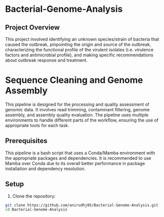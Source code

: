 # Bacterial-Genome-Analysis

## Project Overview
This project involved identifying an unknown species/strain of bacteria that caused the outbreak, pinpointing the origin and source of the outbreak, characterizing the functional profile of the virulent isolates (i.e. virulence factors and antimicrobial profile), and making specific recommendations about outbreak response and treatment.

# Sequence Cleaning and Genome Assembly
This pipeline is designed for the processing and quality assessment of genomic data. It involves read trimming, contaminant filtering, genome assembly, and assembly quality evaluation. The pipeline uses multiple environments to handle different parts of the workflow, ensuring the use of appropriate tools for each task.

## Prerequisites
This pipeline is a bash script that uses a Conda/Mamba environment with the appropriate packages and dependencies. It is recommended to  use Mamba over Conda due to its overall better performance in package installation and dependency resolution.

## Setup
1. Clone the repository:
```bash
git clone https://github.com/anirudhj05/Bacterial-Genome-Analysis.git
cd Bacterial-Genome-Analysis
```

